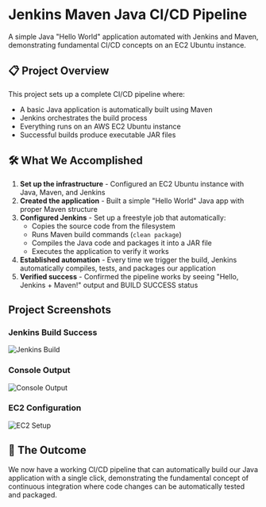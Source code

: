# Jenkins Maven Java CI/CD Pipeline

A simple Java "Hello World" application automated with Jenkins and Maven, demonstrating fundamental CI/CD concepts on an EC2 Ubuntu instance.

## 📋 Project Overview

This project sets up a complete CI/CD pipeline where:
- A basic Java application is automatically built using Maven
- Jenkins orchestrates the build process  
- Everything runs on an AWS EC2 Ubuntu instance
- Successful builds produce executable JAR files

## 🛠️ What We Accomplished

1. **Set up the infrastructure** - Configured an EC2 Ubuntu instance with Java, Maven, and Jenkins
2. **Created the application** - Built a simple "Hello World" Java app with proper Maven structure
3. **Configured Jenkins** - Set up a freestyle job that automatically:
   - Copies the source code from the filesystem
   - Runs Maven build commands (`clean package`)
   - Compiles the Java code and packages it into a JAR file
   - Executes the application to verify it works
4. **Established automation** - Every time we trigger the build, Jenkins automatically compiles, tests, and packages our application
5. **Verified success** - Confirmed the pipeline works by seeing "Hello, Jenkins + Maven!" output and BUILD SUCCESS status

## Project Screenshots

### Jenkins Build Success
![Jenkins Build](https://github.com/CSD-FX/Task-8_Elevate_Labs/raw/master/images/Screenshot%202025-10-03%20at%2011.51.11%20AM.png)

### Console Output  
![Console Output](https://github.com/CSD-FX/Task-8_Elevate_Labs/raw/master/images/Screenshot%202025-10-03%20at%2011.51.48%20AM.png)

### EC2 Configuration
![EC2 Setup](https://github.com/CSD-FX/Task-8_Elevate_Labs/raw/master/images/Screenshot%202025-10-03%20at%2012.30.51%20PM.png)

## 🚀 The Outcome

We now have a working CI/CD pipeline that can automatically build our Java application with a single click, demonstrating the fundamental concept of continuous integration where code changes can be automatically tested and packaged.
